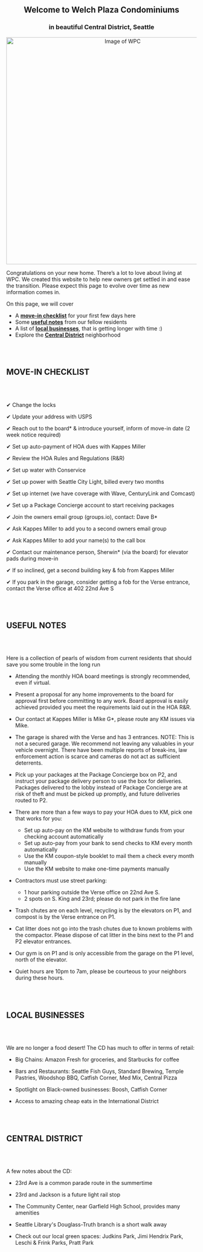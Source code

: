 <h2 align="center">Welcome to Welch Plaza Condominiums</h2>
<h3 align="center">in beautiful Central District, Seattle</h3>

<p align="center"><img src="https://d3mi7e2vp4lzjl.cloudfront.net/a3edd0bb98b5f9ae0b3be34a63838e83882735bb_img_14/origin.jpg" alt="Image of WPC" width="600"/></p>

Congratulations on your new home. There’s a lot to love about living at WPC. We created this website to help new owners get settled in and ease the transition. Please expect this page to evolve over time as new information comes in.

On this page, we will cover
- A [**move-in checklist**](#checklist) for your first few days here
- Some [**useful notes**](#useful) from our fellow residents
- A list of [**local businesses**](#businesses), that is getting longer with time :)
- Explore the [**Central District**](#central) neighborhood

<br/><br/>
<a name="checklist"></a>
<h2>MOVE-IN CHECKLIST</h2>
<br/><br/>

<!--- Remember the two trailing spaces to get the line breaks after each item -->
&#10004; Change the locks

&#10004; Update your address with USPS

&#10004; Reach out to the board* & introduce yourself, inform of move-in date (2 week notice required)

&#10004; Set up auto-payment of HOA dues with Kappes Miller

&#10004; Review the HOA Rules and Regulations (R&R)

&#10004; Set up water with Conservice

&#10004; Set up power with Seattle City Light, billed every two months

&#10004; Set up internet (we have coverage with Wave, CenturyLink and Comcast)

&#10004; Set up a Package Concierge account to start receiving packages

&#10004; Join the owners email group (groups.io), contact: Dave B*

&#10004; Ask Kappes Miller to add you to a second owners email group

&#10004; Ask Kappes Miller to add your name(s) to the call box

&#10004; Contact our maintenance person, Sherwin* (via the board) for elevator pads during move-in

&#10004; If so inclined, get a second building key & fob from Kappes Miller

&#10004; If you park in the garage, consider getting a fob for the Verse entrance, contact the Verse office at 402 22nd Ave S

<br/><br/>
<a name="useful"></a>
<h2>USEFUL NOTES</h2>
<br/><br/>

Here is a collection of pearls of wisdom from current residents that should save you some trouble in the long run

- Attending the monthly HOA board meetings is strongly recommended, even if virtual.

- Present a proposal for any home improvements to the board for approval first before committing to any work. Board approval is easily achieved provided you meet the requirements laid out in the HOA R&R.

- Our contact at Kappes Miller is Mike G*, please route any KM issues via Mike.

- The garage is shared with the Verse and has 3 entrances. NOTE: This is not a secured garage. We recommend not leaving any valuables in your vehicle overnight. There have been multiple reports of break-ins, law enforcement action is scarce and cameras do not act as sufficient deterrents.

- Pick up your packages at the Package Concierge box on P2, and instruct your package delivery person to use the box for deliveries. Packages delivered to the lobby instead of Package Concierge are at risk of theft and must be picked up promptly, and future deliveries routed to P2.

- There are more than a few ways to pay your HOA dues to KM, pick one that works for you:
  - Set up auto-pay on the KM website to withdraw funds from your checking account automatically
  - Set up auto-pay from your bank to send checks to KM every month automatically
  - Use the KM coupon-style booklet to mail them a check every month manually
  - Use the KM website to make one-time payments manually
- Contractors must use street parking:
  - 1 hour parking outside the Verse office on 22nd Ave S.
  - 2 spots on S. King and 23rd; please do not park in the fire lane
- Trash chutes are on each level, recycling is by the elevators on P1, and compost is by the Verse entrance on P1.

- Cat litter does not go into the trash chutes due to known problems with the compactor. Please dispose of cat litter in the bins next to the P1 and P2 elevator entrances.

- Our gym is on P1 and is only accessible from the garage on the P1 level, north of the elevator.

- Quiet hours are 10pm to 7am, please be courteous to your neighbors during these hours.

<br/><br/>
<a name="businesses"></a>
<h2>LOCAL BUSINESSES</h2>
<br/><br/>

We are no longer a food desert! The CD has much to offer in terms of retail:
- Big Chains: Amazon Fresh for groceries, and Starbucks for coffee

- Bars and Restaurants: Seattle Fish Guys, Standard Brewing, Temple Pastries, Woodshop BBQ, Catfish Corner, Med Mix, Central Pizza 

- Spotlight on Black-owned businesses: Boosh, Catfish Corner

- Access to amazing cheap eats in the International District

<br/><br/>
<a name="central"></a>
<h2>CENTRAL DISTRICT</h2>
<br/><br/>

A few notes about the CD:
- 23rd Ave is a common parade route in the summertime

- 23rd and Jackson is a future light rail stop

- The Community Center, near Garfield High School, provides many amenities

- Seattle Library's Douglass-Truth branch is a short walk away

- Check out our local green spaces: Judkins Park, Jimi Hendrix Park, Leschi & Frink Parks, Pratt Park
